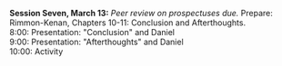 **Session Seven, March 13:***Peer review on prospectuses due.*Prepare:  Rimmon-Kenan, Chapters 10-11: Conclusion and Afterthoughts.  8:00: Presentation: "Conclusion" and Daniel  9:00: Presentation: "Afterthoughts" and Daniel  10:00: Activity